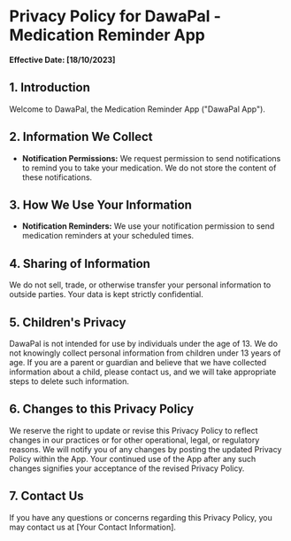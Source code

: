 # Privacy Policy for DawaPal - Medication Reminder App

**Effective Date: [18/10/2023]**

## 1. Introduction

Welcome to DawaPal, the Medication Reminder App ("DawaPal App"). 

## 2. Information We Collect


- **Notification Permissions:** We request permission to send notifications to remind you to take your medication. We do not store the content of these notifications.

## 3. How We Use Your Information

- **Notification Reminders:** We use your notification permission to send medication reminders at your scheduled times.

## 4. Sharing of Information

We do not sell, trade, or otherwise transfer your personal information to outside parties. Your data is kept strictly confidential.

## 5. Children's Privacy

DawaPal is not intended for use by individuals under the age of 13. We do not knowingly collect personal information from children under 13 years of age. If you are a parent or guardian and believe that we have collected information about a child, please contact us, and we will take appropriate steps to delete such information.

## 6. Changes to this Privacy Policy

We reserve the right to update or revise this Privacy Policy to reflect changes in our practices or for other operational, legal, or regulatory reasons. We will notify you of any changes by posting the updated Privacy Policy within the App. Your continued use of the App after any such changes signifies your acceptance of the revised Privacy Policy.

## 7. Contact Us

If you have any questions or concerns regarding this Privacy Policy, you may contact us at [Your Contact Information].